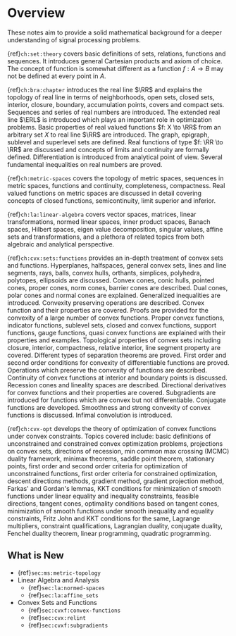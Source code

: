 # Overview

These notes aim to provide a solid mathematical background for
a deeper understanding of signal processing problems.

{ref}`ch:set:theory` covers basic definitions of
sets, relations, functions and sequences.
It introduces general Cartesian products and
axiom of choice.
The concept of function is somewhat different
as a function $f: A \to B$ may not be defined
at every point in $A$.

{ref}`ch:bra:chapter` introduces the real line $\RR$
and explains the topology of real line in terms
of neighborhoods, open sets, closed sets, interior,
closure, boundary, accumulation points, covers
and compact sets. Sequences and series of real
numbers are introduced.
The extended real line $\ERL$ is introduced
which plays an important role in optimization problems.
Basic properties of real valued functions $f: X \to \RR$
from an arbitrary set $X$ to real line $\RR$ are introduced.
The graph, epigraph, sublevel and superlevel sets are
defined. Real functions of type $f: \RR \to \RR$ are
discussed and concepts of limits and continuity
are formally defined. Differentiation is introduced
from analytical point of view. Several fundamental
inequalities on real numbers are proved.

{ref}`ch:metric-spaces` covers the topology
of metric spaces, sequences in metric spaces,
functions and continuity, completeness,
compactness. Real valued functions on metric
spaces are discussed in detail covering
concepts of closed functions, semicontinuity,
limit superior and inferior.

{ref}`ch:la:linear-algebra` covers
vector spaces, matrices, linear transformations,
normed linear spaces, inner product spaces,
Banach spaces, Hilbert spaces, eigen value
decomposition, singular values, affine sets
and transformations, and a plethora of
related topics from both algebraic and analytical perspective.

{ref}`ch:cvx:sets:functions` provides an in-depth treatment
of convex sets and functions.
Hyperplanes, halfspaces, general convex sets, lines
and line segments, rays, balls, convex hulls, orthants, simplices,
polyhedra, polytopes, ellipsoids
are discussed.
Convex cones, conic hulls, pointed cones, proper cones, norm cones,
barrier cones are described. Dual cones, polar cones
and normal cones are explained.
Generalized inequalities are introduced.
Convexity preserving operations are described.
Convex function and their properties are covered.
Proofs are provided for the convexity of a large
number of convex functions. Proper convex functions,
indicator functions, sublevel sets, closed and convex
functions, support functions, gauge functions,
quasi convex functions are explained with their
properties and examples.
Topological properties of convex sets including
closure, interior, compactness, relative interior,
line segment property are covered.
Different types of separation theorems are proved.
First order and second order conditions for
convexity of differentiable functions are proved.
Operations which preserve the convexity of functions
are described.
Continuity of convex functions at interior and
boundary points is discussed.
Recession cones and lineality spaces are described.
Directional derivatives for convex functions and
their properties are covered.
Subgradients are introduced for functions which
are convex but not differentiable.
Conjugate functions are developed.
Smoothness and strong convexity of convex functions
is discussed. Infimal convolution is introduced.

{ref}`ch:cvx-opt` develops the theory of
optimization of convex functions under
convex constraints. Topics covered include:
basic definitions of unconstrained and
constrained convex optimization problems,
projections on convex sets, directions of recession,
min common max crossing (MCMC) duality framework,
minimax theorems, saddle point theorem, 
stationary points, first order and second order
criteria for optimization of unconstrained functions,
first order criteria for constrained optimization,
descent directions methods, gradient method,
gradient projection method,
Farkas' and Gordan's lemmas, KKT conditions for
minimization of smooth functions under linear
equality and inequality constraints,
feasible directions, tangent cones, optimality
conditions based on tangent cones,
minimization of smooth functions under smooth
inequality and equality constraints, Fritz John
and KKT conditions for the same, Lagrange multipliers,
constraint qualifications, Lagrangian duality,
conjugate duality, Fenchel duality theorem,
linear programming, quadratic programming.


## What is New

* {ref}`sec:ms:metric-topology`
* Linear Algebra and Analysis
  * {ref}`sec:la:normed-spaces`
  * {ref}`sec:la:affine_sets`
* Convex Sets and Functions
  * {ref}`sec:cvxf:convex-functions`
  * {ref}`sec:cvx:relint`
  * {ref}`sec:cvxf:subgradients`
